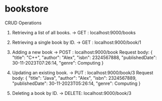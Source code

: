 # bookstore

CRUD Operations
1) Retrieving a list of all books.
-> GET : localhost:9000/books

2)  Retrieving a single book by ID.
-> GET : localhost:9000/book/1

3) Adding a new book
-> POST : localhost:9000/book
    Request body: {
    "title": "C++",
    "author": "Alex",
    "isbn": 2324567888,
    "publishedDate": 30-11-2023T07:26:14,
    "genre": Computing
}

4) Updating an existing book.
-> PUT : localhost:9000/book/3
   Request body: {
    "title": "Java",
    "author": "Alex",
    "isbn": 2324567889,
    "publishedDate": 30-11-2023T05:26:14,
    "genre": Computing
}

5) Deleting a book by ID.
->  DELETE: localhost:9000/book/3


